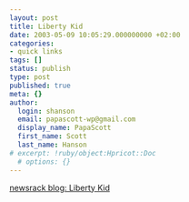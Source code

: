 ```yaml
---
layout: post
title: Liberty Kid
date: 2003-05-09 10:05:29.000000000 +02:00
categories:
- quick links
tags: []
status: publish
type: post
published: true
meta: {}
author:
  login: shanson
  email: papascott-wp@gmail.com
  display_name: PapaScott
  first_name: Scott
  last_name: Hanson
# excerpt: !ruby/object:Hpricot::Doc
  # options: {}
---
```

<p><a title="Maddie now wants to be a ballerina, mommy, and historian when she grows up" href="http://pages.prodigy.net/thomasn528/blog/newsrackblog.html#94032084">newsrack blog: Liberty Kid</a></p>
